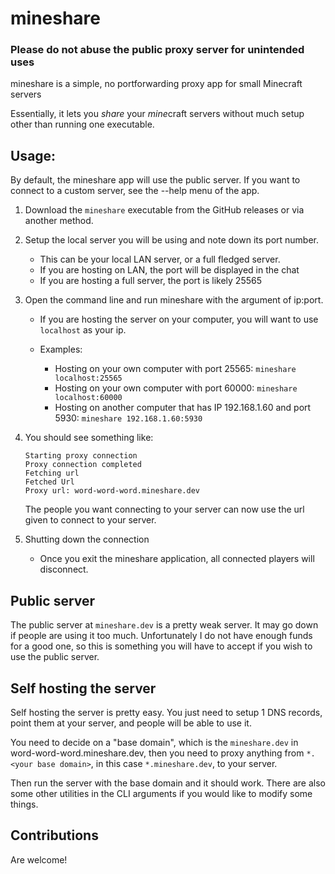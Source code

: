 # mineshare

### Please do not abuse the public proxy server for unintended uses

mineshare is a simple, no portforwarding proxy app for small Minecraft servers

Essentially, it lets you _share_ your *mine*craft servers without much setup other than running one executable.

## Usage:

By default, the mineshare app will use the public server. If you want to connect to
a custom server, see the --help menu of the app.

1. Download the `mineshare` executable from the GitHub releases or via another method.
2. Setup the local server you will be using and note down its port number.
   - This can be your local LAN server, or a full fledged server.
   - If you are hosting on LAN, the port will be displayed in the chat
   - If you are hosting a full server, the port is likely 25565
3. Open the command line and run mineshare with the argument of ip:port.

   - If you are hosting the server on your computer, you will want to use
     `localhost` as your ip.
   - Examples:

     - Hosting on your own computer with port 25565:
       `mineshare localhost:25565`
     - Hosting on your own computer with port 60000:
       `mineshare localhost:60000`
     - Hosting on another computer that has IP 192.168.1.60 and port 5930:
       `mineshare 192.168.1.60:5930`

4. You should see something like:

   ```
   Starting proxy connection
   Proxy connection completed
   Fetching url
   Fetched Url
   Proxy url: word-word-word.mineshare.dev
   ```

   The people you want connecting to your server can now use the url given to connect to your server.

5. Shutting down the connection
   - Once you exit the mineshare application, all connected players will disconnect.

## Public server

The public server at `mineshare.dev` is a pretty weak server. It may go down if people are using it too much.
Unfortunately I do not have enough funds for a good one, so this is something you will have to accept if
you wish to use the public server.

## Self hosting the server

Self hosting the server is pretty easy. You just need to setup 1 DNS records, point them at your server,
and people will be able to use it.

You need to decide on a "base domain", which is the `mineshare.dev` in word-word-word.mineshare.dev,
then you need to proxy anything from `*.<your base domain>`, in this case `*.mineshare.dev`, to your
server.

Then run the server with the base domain and it should work.
There are also some other utilities in the CLI arguments if you would like to modify some things.

## Contributions

Are welcome!
